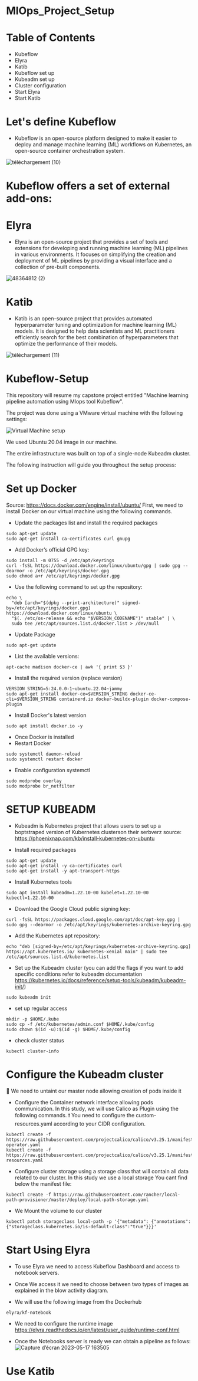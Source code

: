 # MlOps_Project_Setup
# Table of Contents
- Kubeflow
- Elyra
- Katib
- Kubeflow set up
- Kubeadm set up
- Cluster configuration
- Start Elyra
- Start Katib


# Let's define Kubeflow
- Kubeflow is an open-source platform designed to make it easier to deploy and manage machine learning (ML) workflows on Kubernetes, an open-source container orchestration system.
  
![téléchargement (10)](https://github.com/SkanderBahrini/Kubeflow-setup/assets/74383561/6a1b2b77-a5be-4f94-a559-d651a375d644)

# Kubeflow offers a set of external add-ons:

# Elyra
- Elyra is an open-source project that provides a set of tools and extensions for developing and running machine learning (ML) pipelines in various environments. It focuses on simplifying the creation and deployment of ML pipelines by providing a visual interface and a collection of pre-built components.


![48364812 (2)](https://github.com/SkanderBahrini/Kubeflow-setup/assets/74383561/50018c9f-697d-4b63-b3e5-82f34bd05f67)

# Katib
- Katib is an open-source project that provides automated hyperparameter tuning and optimization for machine learning (ML) models. It is designed to help data scientists and ML practitioners efficiently search for the best combination of hyperparameters that optimize the performance of their models.

![téléchargement (11)](https://github.com/SkanderBahrini/Kubeflow-setup/assets/74383561/51fffa7e-3188-4325-b149-bd9408402364)


# Kubeflow-Setup
This repository will resume my capstone project entitled "Machine learning pipeline automation using Mlops tool Kubeflow".

The project was done using a VMware virtual machine with the following settings:

![Virtual Machine setup](https://github.com/SkanderBahrini/Kubeflow-setup/assets/74383561/897ef97f-6fab-4903-a112-5656d49bc594)

We used Ubuntu 20.04 image in our machine.

The entire infrastructure was built on top of a single-node Kubeadm cluster.

The following instruction will guide you throughout the setup process:

# Set up Docker
Source: https://docs.docker.com/engine/install/ubuntu/
First, we need to install Docker on our virtual machine using the following commands.
- Update the packages list and install the required packages
```
sudo apt-get update
sudo apt-get install ca-certificates curl gnupg
```
- Add Docker’s official GPG key:
```
sudo install -m 0755 -d /etc/apt/keyrings
curl -fsSL https://download.docker.com/linux/ubuntu/gpg | sudo gpg --dearmor -o /etc/apt/keyrings/docker.gpg
sudo chmod a+r /etc/apt/keyrings/docker.gpg
```
- Use the following command to set up the repository:
```
echo \
  "deb [arch="$(dpkg --print-architecture)" signed-by=/etc/apt/keyrings/docker.gpg] https://download.docker.com/linux/ubuntu \
  "$(. /etc/os-release && echo "$VERSION_CODENAME")" stable" | \
  sudo tee /etc/apt/sources.list.d/docker.list > /dev/null
```
- Update Package
```
sudo apt-get update
```
- List the available versions:
```
apt-cache madison docker-ce | awk '{ print $3 }'
```
- Install the required version (replace version)
```
VERSION_STRING=5:24.0.0-1~ubuntu.22.04~jammy
sudo apt-get install docker-ce=$VERSION_STRING docker-ce-cli=$VERSION_STRING containerd.io docker-buildx-plugin docker-compose-plugin
```
- Install Docker's latest version
```
sudo apt install docker.io -y
```
- Once Docker is installed
- Restart Docker
```
sudo systemctl daemon-reload
sudo systemctl restart docker
```
- Enable configuration systemctl
```
sudo modprobe overlay
sudo modprobe br_netfilter
```
# SETUP KUBEADM
- Kubeadm is Kubernetes project that allows users to set up a  boptstraped version of Kubernetes clusterson their serbverz
source: https://phoenixnap.com/kb/install-kubernetes-on-ubuntu

- Install required packages
```
sudo apt-get update
sudo apt-get install -y ca-certificates curl
sudo apt-get install -y apt-transport-https
```
- Install Kubernetes tools
```
sudo apt install kubeadm=1.22.10-00 kubelet=1.22.10-00 kubectl=1.22.10-00
```
- Download the Google Cloud public signing key:
```
curl -fsSL https://packages.cloud.google.com/apt/doc/apt-key.gpg | sudo gpg --dearmor -o /etc/apt/keyrings/kubernetes-archive-keyring.gpg
```
- Add the Kubernetes apt repository:
```
echo "deb [signed-by=/etc/apt/keyrings/kubernetes-archive-keyring.gpg] https://apt.kubernetes.io/ kubernetes-xenial main" | sudo tee /etc/apt/sources.list.d/kubernetes.list
```
- Set up the Kubeadm cluster (you can add the flags if you want to add specific conditions refer to kubeadm documentation https://kubernetes.io/docs/reference/setup-tools/kubeadm/kubeadm-init/)
```
sudo kubeadm init
```
- set up regular access
```
mkdir -p $HOME/.kube
sudo cp -f /etc/kubernetes/admin.conf $HOME/.kube/config
sudo chown $(id -u):$(id -g) $HOME/.kube/config
```
- check cluster status
```
kubectl cluster-info
```
# Configure the Kubeadm cluster

 :triangular_flag_on_post: We need to untaint our master node allowing creation of pods inside it

- Configure the Container network interface allowing pods communication. In this study, we will use Calico as Plugin using the following commands.
  :exclamation: You need to configure the custom-resources.yaml according to your CIDR configuration.
```
kubectl create -f https://raw.githubusercontent.com/projectcalico/calico/v3.25.1/manifests/tigera-operator.yaml
kubectl create -f https://raw.githubusercontent.com/projectcalico/calico/v3.25.1/manifests/custom-resources.yaml
```

- Configure cluster storage using a storage class that will contain all data related to our cluster. In this study we use a local storage
  You cant find below the manifest file:

```
kubectl create -f https://raw.githubusercontent.com/rancher/local-path-provisioner/master/deploy/local-path-storage.yaml

```
- We Mount the volume to our cluster
```
kubectl patch storageclass local-path -p '{"metadata": {"annotations":{"storageclass.kubernetes.io/is-default-class":"true"}}}'

```
# Start Using Elyra

- To use Elyra we need to access Kubeflow Dashboard and access to notebook servers.
  
- Once We access it we need to choose between two types of images as explained in the blow activity diagram. 

- We will use the following image from the Dockerhub
```
elyra/kf-notebook
```
- We need to configure the runtime image
https://elyra.readthedocs.io/en/latest/user_guide/runtime-conf.html

- Once the Notebooks server is ready we can obtain a pipeline as follows:![Capture d’écran 2023-05-17 163505](https://github.com/SkanderBahrini/Kubeflow-setup/assets/74383561/9c315f0e-d0cd-4d08-8f20-178707b0d832)

# Use Katib
